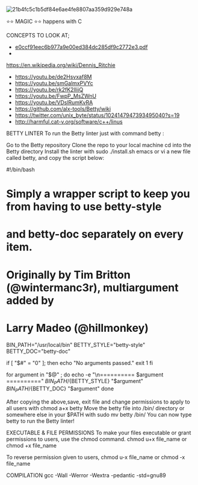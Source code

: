 ![21b4fc5c1b5df84e6ae4fe8807aa359d929e748a](https://github.com/christabely/alx-low_level_programming/assets/129256391/fe7094f6-3c39-46a0-a159-8f1992f569f0)

⭐️⭐️ MAGIC ⭐️⭐️ happens with C

CONCEPTS TO LOOK AT;
- [e0ccf91eec6b977a9e00ed384dc285df9c2772e3.pdf](https://github.com/christabely/alx-low_level_programming/files/12229197/e0ccf91eec6b977a9e00ed384dc285df9c2772e3.pdf)
- 
https://en.wikipedia.org/wiki/Dennis_Ritchie
- https://youtu.be/de2Hsvxaf8M
- https://youtu.be/smGalmxPVYc
- https://youtu.be/rk2fK2IIiiQ
- https://youtu.be/FwpP_MsZWnU
- https://youtu.be/VDslRumKvRA
- https://github.com/alx-tools/Betty/wiki
- https://twitter.com/unix_byte/status/1024147947393495040?s=19
- http://harmful.cat-v.org/software/c++/linus

BETTY LINTER
To run the Betty linter just with command betty <filename>:

Go to the Betty repository
Clone the repo to your local machine
cd into the Betty directory
Install the linter with sudo ./install.sh
emacs or vi a new file called betty, and copy the script below:

#!/bin/bash
# Simply a wrapper script to keep you from having to use betty-style
# and betty-doc separately on every item.
# Originally by Tim Britton (@wintermanc3r), multiargument added by
# Larry Madeo (@hillmonkey)

BIN_PATH="/usr/local/bin"
BETTY_STYLE="betty-style"
BETTY_DOC="betty-doc"

if [ "$#" = "0" ]; then
    echo "No arguments passed."
    exit 1
fi

for argument in "$@" ; do
    echo -e "\n========== $argument =========="
    ${BIN_PATH}/${BETTY_STYLE} "$argument"
    ${BIN_PATH}/${BETTY_DOC} "$argument"
done

After copying the above,save, exit file and change permissions to apply to all users with chmod a+x betty
Move the betty file into /bin/ directory or somewhere else in your $PATH with sudo mv betty /bin/
You can now type betty <filename> to run the Betty linter!

EXECUTABLE & FILE PERMISSIONS
To make your files executable or grant permissions to users, use the chmod command.
chmod u+x file_name 
or chmod +x file_name

To reverse permission given to users,
chmod u-x file_name
or chmod -x file_name

COMPILATION
gcc -Wall -Werror -Wextra -pedantic -std=gnu89
